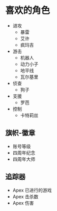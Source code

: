 # 喜欢的角色

- 进攻
    - 暴雷
    - 艾许
    - 疯玛吉
- 游击
    - 机器人
    - 动力小子
    - 地平线
    - 瓦尔基里
- 侦查
    - 狗子
- 支援
    - 罗芭
- 控制
    - 卡特莉丝

## 旗帜-徽章

- 账号等级
- 四周年纪念
- 四周年大师

## 追踪器

- Apex 已进行的游戏
- Apex 击杀数
- Apex 伤害
